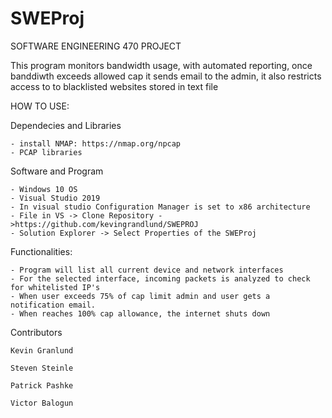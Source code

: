 # SWEProj

SOFTWARE ENGINEERING 470 PROJECT 


This program monitors bandwidth usage, with automated reporting, once banddiwth exceeds allowed cap it sends 
email to the admin, it also restricts access to to blacklisted websites stored in text file


HOW TO USE:

  Dependecies and Libraries 
  
    - install NMAP: https://nmap.org/npcap 
    - PCAP libraries 
  Software and Program 
  
    - Windows 10 OS
    - Visual Studio 2019
    - In visual studio Configuration Manager is set to x86 architecture
    - File in VS -> Clone Repository ->https://github.com/kevingrandlund/SWEPROJ
    - Solution Explorer -> Select Properties of the SWEProj


  Functionalities:
  
    - Program will list all current device and network interfaces
    - For the selected interface, incoming packets is analyzed to check for whitelisted IP's
    - When user exceeds 75% of cap limit admin and user gets a notification email. 
    - When reaches 100% cap allowance, the internet shuts down
    
  Contributors
  
    Kevin Granlund
    
    Steven Steinle
    
    Patrick Pashke
    
    Victor Balogun
